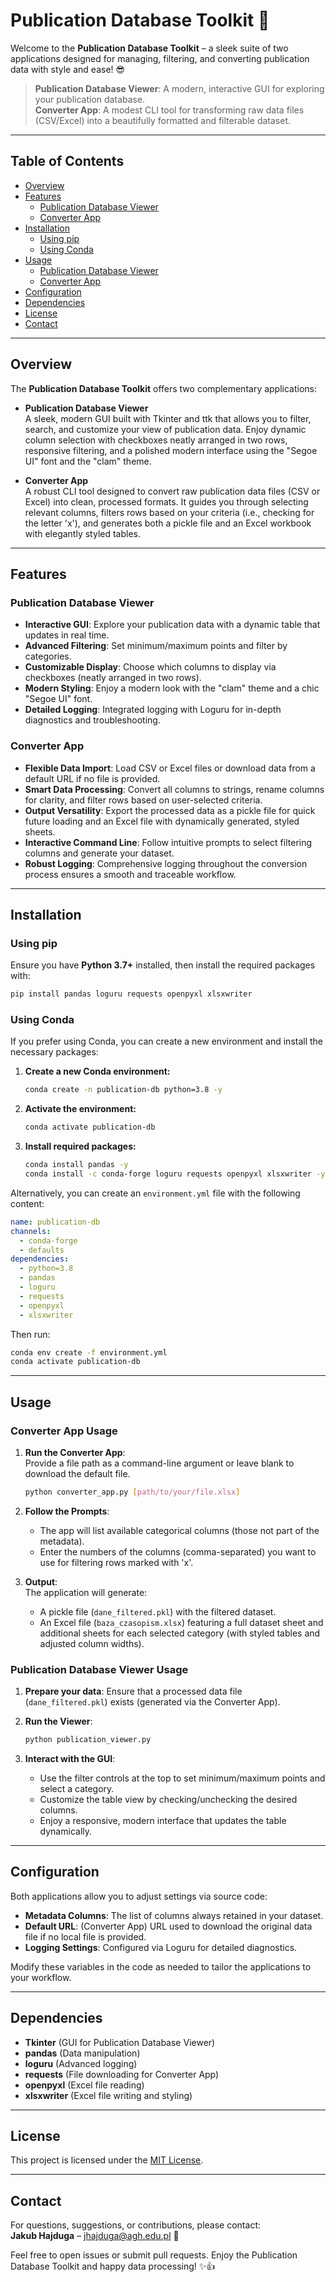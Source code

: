 # Publication Database Toolkit 🚀

Welcome to the **Publication Database Toolkit** – a sleek suite of two applications designed for managing, filtering, and converting publication data with style and ease! 😎

> **Publication Database Viewer**: A modern, interactive GUI for exploring your publication database.  
> **Converter App**: A modest CLI tool for transforming raw data files (CSV/Excel) into a beautifully formatted and filterable dataset.

---

## Table of Contents

- [Overview](#overview)
- [Features](#features)
  - [Publication Database Viewer](#publication-database-viewer)
  - [Converter App](#converter-app)
- [Installation](#installation)
  - [Using pip](#using-pip)
  - [Using Conda](#using-conda)
- [Usage](#usage)
  - [Publication Database Viewer](#publication-database-viewer-usage)
  - [Converter App](#converter-app-usage)
- [Configuration](#configuration)
- [Dependencies](#dependencies)
- [License](#license)
- [Contact](#contact)

---

## Overview

The **Publication Database Toolkit** offers two complementary applications:

- **Publication Database Viewer**  
  A sleek, modern GUI built with Tkinter and ttk that allows you to filter, search, and customize your view of publication data. Enjoy dynamic column selection with checkboxes neatly arranged in two rows, responsive filtering, and a polished modern interface using the "Segoe UI" font and the "clam" theme.

- **Converter App**  
  A robust CLI tool designed to convert raw publication data files (CSV or Excel) into clean, processed formats. It guides you through selecting relevant columns, filters rows based on your criteria (i.e., checking for the letter 'x'), and generates both a pickle file and an Excel workbook with elegantly styled tables.

---

## Features

### Publication Database Viewer
- **Interactive GUI**: Explore your publication data with a dynamic table that updates in real time.
- **Advanced Filtering**: Set minimum/maximum points and filter by categories.
- **Customizable Display**: Choose which columns to display via checkboxes (neatly arranged in two rows).
- **Modern Styling**: Enjoy a modern look with the "clam" theme and a chic "Segoe UI" font.
- **Detailed Logging**: Integrated logging with Loguru for in-depth diagnostics and troubleshooting.

### Converter App
- **Flexible Data Import**: Load CSV or Excel files or download data from a default URL if no file is provided.
- **Smart Data Processing**: Convert all columns to strings, rename columns for clarity, and filter rows based on user-selected criteria.
- **Output Versatility**: Export the processed data as a pickle file for quick future loading and an Excel file with dynamically generated, styled sheets.
- **Interactive Command Line**: Follow intuitive prompts to select filtering columns and generate your dataset.
- **Robust Logging**: Comprehensive logging throughout the conversion process ensures a smooth and traceable workflow.

---

## Installation

### Using pip

Ensure you have **Python 3.7+** installed, then install the required packages with:

```bash
pip install pandas loguru requests openpyxl xlsxwriter
```

### Using Conda

If you prefer using Conda, you can create a new environment and install the necessary packages:

1. **Create a new Conda environment:**

   ```bash
   conda create -n publication-db python=3.8 -y
   ```

2. **Activate the environment:**

   ```bash
   conda activate publication-db
   ```

3. **Install required packages:**

   ```bash
   conda install pandas -y
   conda install -c conda-forge loguru requests openpyxl xlsxwriter -y
   ```

Alternatively, you can create an `environment.yml` file with the following content:

```yaml
name: publication-db
channels:
  - conda-forge
  - defaults
dependencies:
  - python=3.8
  - pandas
  - loguru
  - requests
  - openpyxl
  - xlsxwriter
```

Then run:

```bash
conda env create -f environment.yml
conda activate publication-db
```

---

## Usage

### Converter App Usage

1. **Run the Converter App**:  
   Provide a file path as a command-line argument or leave blank to download the default file.

    ```bash
    python converter_app.py [path/to/your/file.xlsx]
    ```

2. **Follow the Prompts**:  
   - The app will list available categorical columns (those not part of the metadata).
   - Enter the numbers of the columns (comma-separated) you want to use for filtering rows marked with 'x'.
3. **Output**:  
   The application will generate:
   - A pickle file (`dane_filtered.pkl`) with the filtered dataset.
   - An Excel file (`baza_czasopism.xlsx`) featuring a full dataset sheet and additional sheets for each selected category (with styled tables and adjusted column widths).

### Publication Database Viewer Usage

1. **Prepare your data**: Ensure that a processed data file (`dane_filtered.pkl`) exists (generated via the Converter App).
2. **Run the Viewer**:

    ```bash
    python publication_viewer.py
    ```

3. **Interact with the GUI**:  
   - Use the filter controls at the top to set minimum/maximum points and select a category.
   - Customize the table view by checking/unchecking the desired columns.
   - Enjoy a responsive, modern interface that updates the table dynamically.

---

## Configuration

Both applications allow you to adjust settings via source code:

- **Metadata Columns**: The list of columns always retained in your dataset.
- **Default URL**: (Converter App) URL used to download the original data file if no local file is provided.
- **Logging Settings**: Configured via Loguru for detailed diagnostics.

Modify these variables in the code as needed to tailor the applications to your workflow.

---

## Dependencies

- **Tkinter** (GUI for Publication Database Viewer)
- **pandas** (Data manipulation)
- **loguru** (Advanced logging)
- **requests** (File downloading for Converter App)
- **openpyxl** (Excel file reading)
- **xlsxwriter** (Excel file writing and styling)

---

## License

This project is licensed under the [MIT License](LICENSE).

---

## Contact

For questions, suggestions, or contributions, please contact:  
**Jakub Hajduga** – [jhajduga@agh.edu.pl](mailto:jhajduga@agh.edu.pl) 📧

Feel free to open issues or submit pull requests. Enjoy the Publication Database Toolkit and happy data processing! ✨👍
